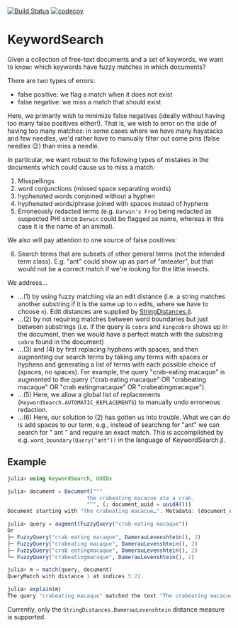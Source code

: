 [![Build Status](https://github.com/beacon-biosignals/KeywordSearch.jl/workflows/CI/badge.svg?branch=main)](https://github.com/beacon-biosignals/KeywordSearch.jl/actions?query=workflow%3ACI)
[![codecov](https://codecov.io/gh/beacon-biosignals/KeywordSearch.jl/branch/main/graph/badge.svg?token=0HRHZ1BL60)](https://codecov.io/gh/beacon-biosignals/KeywordSearch.jl)

# KeywordSearch

Given a collection of free-text documents and a set of keywords, we want to know: which keywords have fuzzy matches in which documents?

There are two types of errors:

* false positive: we flag a match when it does not exist
* false negative: we miss a match that should exist

Here, we primarily wish to minimize false negatives (ideally without having too many false positives either!). That is, we wish to error on the side of having too many matches:
in some cases where we have many haystacks and few needles, we'd rather have to manually filter out some pins (false needles 😉) than miss a needle.

In particular, we want robust to the following types of mistakes in the documents which could cause us to miss a match:

1. Misspellings
2. word conjunctions (missed space separating words)
3. hyphenated words conjoined without a hyphen
4. hyphenated words/phrase joined with spaces instead of hyphens
5. Erroneously redacted terms (e.g. `Darwin's Frog` being redacted as suspected PHI since `Darwin` could be flagged as name, whereas in this case it is the name of an animal).

We also will pay attention to one source of false positives:

6. Search terms that are subsets of other general terms (not the intended term class). E.g. "ant" could show up as part of "anteater", but that would not be a correct match if we're looking for the little insects.


We address...

* ...(1) by using fuzzy matching via an edit distance (i.e. a string matches another substring if it is the same up to `n` edits, where we have to choose `n`). Edit distances are supplied by [StringDistances.jl](https://github.com/matthieugomez/StringDistances.jl).
* ...(2) by not requiring matches between word boundaries but just between substrings (i.e. if the query is `cobra` and `kingcobra` shows up in the document, then we would have a perfect match with the substring `cobra` found in the document)
* ...(3) and (4) by first replacing hyphens with spaces, and then augmenting our search terms by taking any terms with spaces or hyphens and generating a list of terms with each possible choice of (spaces, no spaces). For example, the query "crab-eating macaque" is augmented to the query ("crab eating macaque" OR "crabeating macaque" OR "crab eatingmacaque" OR "crabeatingmacaque").
* ...(5) Here, we allow a global list of replacements (`KeywordSearch.AUTOMATIC_REPLACEMENTS`) to manually undo erroneous redaction.
* ...(6) Here, our solution to (2) has gotten us into trouble. What we can do is add spaces to our term, e.g., instead of searching for "ant" we can search for " ant " and require an exact match. This is accomplished by e.g. `word_boundary(Query("ant"))` in the language of KeywordSearch.jl.

## Example

```julia
julia> using KeywordSearch, UUIDs

julia> document = Document("""
                         The crabeating macacue ate a crab.
                         """, (; document_uuid = uuid4()))
Document starting with "The crabeating macacue…". Metadata: (document_uuid = UUID("a703302c-eeda-46ba-8755-940a7db86b63"),)

julia> query = augment(FuzzyQuery("crab-eating macaque"))
Or
├─ FuzzyQuery("crab eating macaque", DamerauLevenshtein(), 2)
├─ FuzzyQuery("crabeating macaque", DamerauLevenshtein(), 2)
├─ FuzzyQuery("crab eatingmacaque", DamerauLevenshtein(), 2)
└─ FuzzyQuery("crabeatingmacaque", DamerauLevenshtein(), 2)

julia> m = match(query, document)
QueryMatch with distance 1 at indices 5:22.

julia> explain(m)
The query "crabeating macaque" matched the text "The crabeating macacue ate a crab \n " with distance 1.

```

Currently, only the `StringDistances.DamerauLevenshtein` distance measure is supported.
